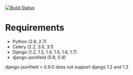 [![Build Status](https://travis-ci.org/beproud/bpmailer.svg?branch=master)](https://travis-ci.org/beproud/bpmailer)

# Requirements

* Python (2.6, 2.7)
* Celery (2.2, 3.0, 3.1)
* Django (1.2, 1.3, 1.4, 1.5, 1.6, 1.7)
* django-jsonfield (0.8, 0.9)

django-jsonfield > 0.9.0 does not support django 1.2 and 1.3
